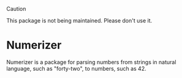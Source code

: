 > [!CAUTION]
> This package is not being maintained. Please don't use it.

# Numerizer

Numerizer is a package for parsing numbers from strings in natural language, such as 
"forty-two", to numbers, such as 42.
